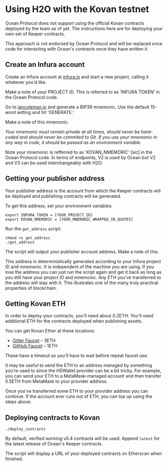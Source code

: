# Using H2O with the Kovan testnet

Ocean Protocol does not support using the official Kovan contracts deployed by the team as of yet. The instructions here are for deploying your own set of Keeper contracts.

This approach is not endorsed by Ocean Protocol and will be replaced once code for interacting with Ocean's contracts once they have written it.


## Create an Infura account

Create an Infura account at [infura.io](https://infura.io) and start a new project, calling it whatever you'd like.

Make a note of your PROJECT ID. This is referred to as 'INFURA TOKEN' in the Ocean Protocol code.

Go to [iancoleman.io](https://iancoleman.io/bip39/#english) and generate a BIP39 mnemonic. Use the default 15-word setting and hit 'GENERATE.'

Make a note of this mnemonic.

*Your mnemonic must remain private at all times, should never be hard-coded and should never be commited to Git. If you use your mnemonic in any way in code, it should be passed as an environment variable.*

Note your mnemonic is refferred to as 'KOVAN_NMEMORIC' \[sic\] in the Ocean Protocol code. In terms of endpoints, V2 is used by Ocean but V2 and V3 can be used interchangeably with H2O. 


## Getting your publisher address

Your publisher address is the account from which the Keeper contracts will be deployed and publishing contracts will be generated.

To get this address, set your environment variables:
```
export INFURA_TOKEN = [YOUR_PROJECT_ID]
export KOVAN_NMEMORIC = [YOUR_MNEMONIC_WRAPPED_IN_QUOTES]
```

Run the `get_address` script:
```
chmod +x get_address
./get_address
```
The script will output your publisher account address. Make a note of this.

This address is deterministically generated according to your Infura project ID and mnemonic. It is independent of the machine you are using. If you lose the address you can just run the script again and get it back as long as you still have your project ID and mnemonic. Any ETH you've transferred to the address will stay with it. This illustrates one of the many truly practical properties of blockchain.


## Getting Kovan ETH

In order to deploy your contracts, you'll need about 0.2ETH. You'll need additional ETH for the contracts deployed when publishing assets.

You can get Kovan Ether at these locations:
- [Gitter Faucet](https://gitter.im/kovan-testnet/faucet) – 3ETH
- [GitHub Faucet](https://faucet.kovan.network/) – 1ETH

These have a timeout so you'll have to wait before repeat faucet use.

It may be useful to send the ETH to an address managed by something you're used to since the HDWallet provider can be a bit tricky. For example, you can send your ETH to a MetaMask-managed account and then transfer 0.5ETH from MetaMask to your provider address.

Once you've transferred some ETH to your provider address you can continue. If the account ever runs out of ETH, you can top up using the steps above.


## Deploying contracts to Kovan

```
./deploy_contracts
```
By default, verified working v0.4 contracts will be used. Append `latest` for the latest release of Ocean's Keeper contracts.

The script will display a URL of your deployed contracts on Etherscan when finished.
